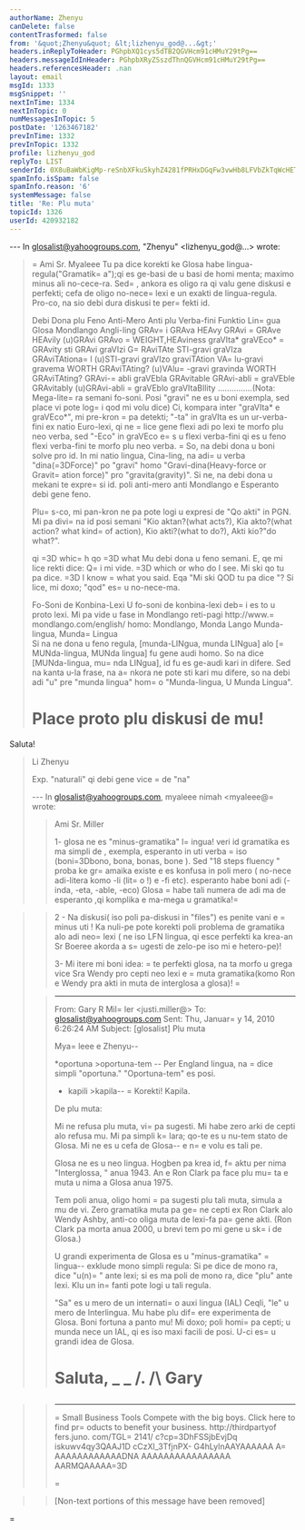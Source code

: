 ```yaml
---
authorName: Zhenyu
canDelete: false
contentTrasformed: false
from: '&quot;Zhenyu&quot; &lt;lizhenyu_god@...&gt;'
headers.inReplyToHeader: PGhpbXQ1cys5dTB2QGVHcm91cHMuY29tPg==
headers.messageIdInHeader: PGhpbXRyZSszdThnQGVHcm91cHMuY29tPg==
headers.referencesHeader: .nan
layout: email
msgId: 1333
msgSnippet: ''
nextInTime: 1334
nextInTopic: 0
numMessagesInTopic: 5
postDate: '1263467182'
prevInTime: 1332
prevInTopic: 1332
profile: lizhenyu_god
replyTo: LIST
senderId: 0X8uBaWbKigMp-reSnbXFkuSkyhZ4281fPRHxDGqFw3vwHb8LFVbZkTqWcHET4ZrEo7hOGyxweqAsGUZPJ-CSSY0Y_RPgGXU4qU
spamInfo.isSpam: false
spamInfo.reason: '6'
systemMessage: false
title: 'Re: Plu muta'
topicId: 1326
userId: 420932182
---
```




--- In glosalist@yahoogroups.com, "Zhenyu" <lizhenyu_god@...> wrote:
>
> =
Ami Sr. Myaleee 
> Tu pa dice korekti ke Glosa habe lingua-regula("Gramatik=
a");qi es ge-basi de u basi de homi menta; maximo minus ali no-cece-ra. Sed=
, ankora es oligo ra qi valu gene diskusi e perfekti; cefa de oligo no-nece=
 lexi e un exakti de lingua-regula. Pro-co, na sio debi dura diskusi te per=
fekti id.
> 
> Debi Dona plu Feno Anti-Mero Anti plu Verba-fini Funktio Lin=
gua
>    Glosa                 Mondlango               Angli-ling
>    GRAv=
i                   GRAva                    HEAvy
>    GRAvi              =
     GRAve                    HEAvily 
>  (u)GRAvi                  GRAvo  =
                WEIGHT,HEAviness
>    graVIta*                graVEco*     =
            GRAvity
>   sti GRAvi                graVIzi                  G=
RAviTAte
>   STI-gravi                graVIza                  GRAviTAtiona=
l
> (u)STI-gravi               graVIzo                  graviTAtion
>    VA=
lu-gravi              gravema                  WORTH GRAviTAting?
> (u)VAlu=
-gravi              gravinda                 WORTH GRAviTAting?
>    GRAvi-=
abli               graVEbla                  GRAvitable
>    GRAvi-abli    =
           graVEble                  GRAvitably
> (u)GRAvi-abli            =
   graVEblo                 graVItaBIlity
> ...............(Nota: Mega-lite=
ra semani fo-soni. Posi "gravi" ne es u boni exempla, sed place vi pote log=
i qod mi volu dice)
> Ci, kompara inter "graVIta* e graVEco*", mi pre-kron =
pa detekti; "-ta" in graVIta es un ur-verba-fini ex natio Euro-lexi, qi ne =
lice gene flexi adi po lexi te morfo plu neo verba, sed "-Eco" in graVEco e=
s u flexi verba-fini qi es u feno flexi verba-fini te morfo plu neo verba. =
So, na debi dona u boni solve pro id. In mi natio lingua, Cina-ling, na adi=
 u verba "dina(=3DForce)" po "gravi" homo "Gravi-dina(Heavy-force or Gravit=
ation force)" pro "gravita(gravity)". Si ne, na debi dona u mekani te expre=
si id.
> poli anti-mero anti Mondlango e Esperanto debi gene feno.
> 
> Plu=
s-co, mi pan-kron ne pa pote logi u expresi de "Qo akti" in PGN. Mi pa divi=
na id posi semani "Kio aktan?(what acts?), Kia akto?(what action? what kind=
 of action), Kio akti?(what to do?), Akti kio?"do what?". 
> 
> qi =3D whic=
h
> qo =3D what
> Mu debi dona u feno semani. E, qe mi lice rekti dice:
> Q=
i mi vide.  =3D  which or who do I see.
> Mi ski qo tu pa dice. =3D I know =
what you said. 
> Eqa "Mi ski QOD tu pa dice "?  Si lice, mi doxo; "qod" es=
 u no-nece-ma.
> 
> Fo-Soni de Konbina-Lexi
> U fo-soni de konbina-lexi deb=
i es to u proto lexi. Mi pa vide u fase in Mondlango reti-pagi  http://www.=
mondlango.com/english/ homo:
> Mondlango, Monda Lango
> Munda-lingua, Munda=
 Lingua  
> Si na ne dona u feno regula, [munda-LINgua, munda LINgua] alo [=
MUNda-lingua, MUNda lingua] fu gene audi homo. So na dice [MUNda-lingua, mu=
nda LINgua], id fu es ge-audi kari in difere. Sed na kanta u-la frase, na a=
nkora ne pote sti kari mu difere, so na debi adi "u" pre "munda lingua" hom=
o "Munda-lingua, U Munda Lingua".  
>  
> Place proto plu diskusi de mu!
> =
Saluta!
> Li Zhenyu 
> 
> 
> 
>    
> 
> Exp. "naturali" qi debi gene vice =
de "na"
>   
> 
> --- In glosalist@yahoogroups.com, myaleee nimah <myaleee@=
> wrote:
> >
> > Ami Sr. Miller
> > 
> > 1- glosa ne es "minus-gramatika" l=
ingua! veri id gramatika es ma simpli de , exempla, esperanto in uti verba =
 iso (boni=3Dbono, bona, bonas, bone ). Sed "18 steps fluency " proba ke gr=
amaika existe e es konfusa in poli mero (  no-nece adi-litera komo -li (lit=
o !)  e -fi etc). esperanto habe boni adi (-inda, -eta, -able, -eco) Glosa =
habe tali numera de adi ma de esperanto ,qi komplika e ma-mega u gramatika!=

> > 
> > 2 - Na diskusi( iso poli pa-diskusi in "files") es penite vani e =
minus uti ! Ka nuli-pe pote korekti  poli problema de gramatika alo adi neo=
 lexi ( ne iso LFN lingua, qi esce perfekti ka krea-an Sr Boeree akorda a s=
ugesti de zelo-pe iso mi e hetero-pe)! 
> > 
> > 3- Mi itere mi boni idea: =
te perfekti glosa, na ta morfo u grega vice Sra Wendy pro cepti neo lexi e =
muta gramatika(komo Ron e Wendy pra akti in muta de interglosa a glosa)!
> =
> 
> > 
> > 
> > 
> > ________________________________
> > From: Gary R Mil=
ler <justi.miller@>
> > To: glosalist@yahoogroups.com
> > Sent: Thu, Januar=
y 14, 2010 6:26:24 AM
> > Subject: [glosalist] Plu muta
> > 
> >   
> > Mya=
leee e Zhenyu--
> > 
> > *oportuna >oportuna-tem -- Per England lingua, na =
dice simpli "oportuna."
> > "Oportuna-tem" es posi.
> > * kapili >kapila-- =
 Korekti!  Kapila.
> > 
> > De plu muta:
> > 
> > Mi ne refusa plu muta, vi=
 pa sugesti.  Mi habe zero arki de cepti alo
> > refusa mu.  Mi pa simpli k=
lara; qo-te es u nu-tem stato de Glosa.  Mi ne
> > es u cefa de Glosa-- e n=
e volu es tali pe.
> > 
> > Glosa ne es u neo lingua.  Hogben pa krea id, f=
aktu per nima
> > "Interglossa, " anua 1943.  An e Ron Clark pa face plu mu=
ta e muta u nima
> > a Glosa anua 1975.
> > 
> > Tem poli anua, oligo homi =
pa sugesti plu tali muta, simula a mu de vi. 
> > Zero gramatika muta pa ge=
ne cepti ex Ron Clark alo Wendy Ashby, anti-co
> > oliga muta de lexi-fa pa=
 gene akti.  (Ron Clark pa morta anua 2000, u
> > brevi tem po mi gene u sk=
i de Glosa.)
> > 
> > U grandi experimenta de Glosa es u "minus-gramatika" =
lingua-- exklude
> > mono simpli regula:  Si pe dice de mono ra, dice "u(n)=
" ante lexi; si es
> > ma poli de mono ra, dice "plu" ante lexi.  Klu un in=
fanti pote logi u
> > tali regula. 
> > 
> > "Sa" es u mero de un internati=
o auxi lingua (IAL) Ceqli, "le" u mero de
> > Interlingua.  Mu habe plu dif=
ere experimenta de Glosa.  Boni fortuna a
> > panto mu!  Mi doxo; poli homi=
 pa cepti; u munda nece un IAL, qi es iso
> > maxi facili de posi.  U-ci es=
 u grandi idea de Glosa.
> > 
> > Saluta,
> > _ _
> > /.
> > /\   Gary
> > =
##
> > ____________ _________ _________ _________ _________ _________ _
> >=
 Small Business Tools
> > Compete with the big boys.  Click here to find pr=
oducts to benefit your business.
> > http://thirdpartyof fers.juno. com/TGL=
2141/ c?cp=3DhFSSjbEvjDq iskuwv4qy3QAAJ1D cCzXl_3TfjnPX- G4hLylnAAYAAAAAA A=
AAAAAAAAAAAADNA AAAAAAAAAAAAAAAA AARMQAAAAA=3D
> > 
> >  
> > 
> > 
> >    =
   
> > 
> > [Non-text portions of this message have been removed]
> >
>


=


